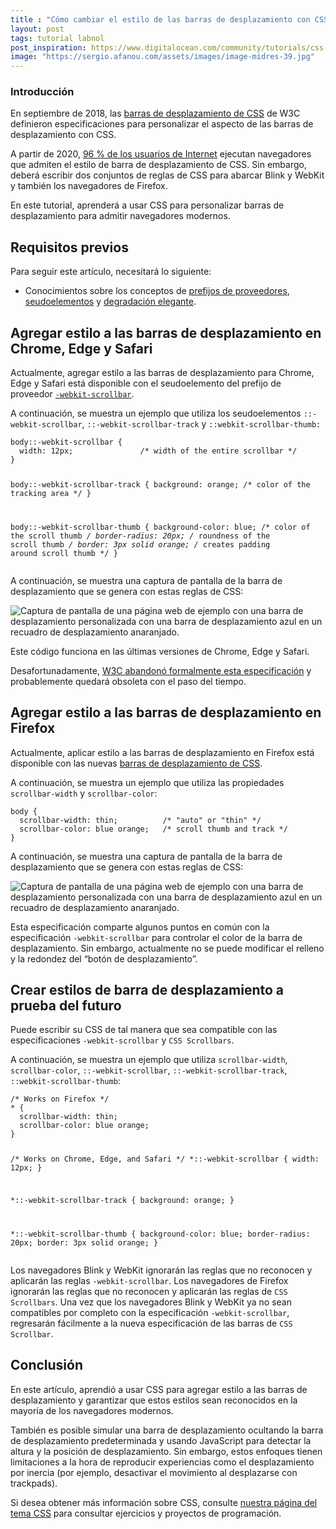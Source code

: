 ```yaml
---
title : "Cómo cambiar el estilo de las barras de desplazamiento con CSS"
layout: post
tags: tutorial labnol
post_inspiration: https://www.digitalocean.com/community/tutorials/css-scrollbars-es
image: "https://sergio.afanou.com/assets/images/image-midres-39.jpg"
---
```


<h3 id="introducción">Introducción</h3>

<p>En septiembre de 2018, las <a href="https://www.w3.org/TR/2018/WD-css-scrollbars-1-20180925">barras de desplazamiento de CSS</a> de W3C definieron especificaciones para personalizar el aspecto de las barras de desplazamiento con CSS.</p>

<p>A partir de 2020, <a href="https://caniuse.com/#feat=css-scrollbar">96 % de los usuarios de Internet</a> ejecutan navegadores que admiten el estilo de barra de desplazamiento de CSS. Sin embargo, deberá escribir dos conjuntos de reglas de CSS para abarcar Blink y WebKit y también los navegadores de Firefox.</p>

<p>En este tutorial, aprenderá a usar CSS para personalizar barras de desplazamiento para admitir navegadores modernos.</p>

<h2 id="requisitos-previos">Requisitos previos</h2>

<p>Para seguir este artículo, necesitará lo siguiente:</p>

<ul>
<li>Conocimientos sobre los conceptos de <a href="https://developer.mozilla.org/en-US/docs/Glossary/Vendor_Prefix">prefijos de proveedores</a>, <a href="https://developer.mozilla.org/en-US/docs/Web/CSS/Pseudo-elements">seudoelementos</a> y <a href="https://developer.mozilla.org/en-US/docs/Glossary/Graceful_degradation">degradación elegante</a>.</li>
</ul>

<h2 id="agregar-estilo-a-las-barras-de-desplazamiento-en-chrome-edge-y-safari">Agregar estilo a las barras de desplazamiento en Chrome, Edge y Safari</h2>

<p>Actualmente, agregar estilo a las barras de desplazamiento para Chrome, Edge y Safari está disponible con el seudoelemento del prefijo de proveedor <a href="https://developer.mozilla.org/en-US/docs/Web/CSS/::-webkit-scrollbar"><code>-webkit-scrollbar</code></a>.</p>

<p>A continuación, se muestra un ejemplo que utiliza los seudoelementos <code>::-webkit-scrollbar</code>, <code>::-webkit-scrollbar-track</code> y <code>::webkit-scrollbar-thumb:</code></p>
<pre class="code-pre "><code class="code-highlight language-css">body::-webkit-scrollbar {
  width: 12px;               /* width of the entire scrollbar */
}

body::-webkit-scrollbar-track {
  background: orange;        /* color of the tracking area */
}

body::-webkit-scrollbar-thumb {
  background-color: blue;    /* color of the scroll thumb */
  border-radius: 20px;       /* roundness of the scroll thumb */
  border: 3px solid orange;  /* creates padding around scroll thumb */
}
</code></pre>
<p>A continuación, se muestra una captura de pantalla de la barra de desplazamiento que se genera con estas reglas de CSS:</p>

<p><img src="https://assets.digitalocean.com/articles/alligator/css/css-scrollbars/scrollbar-styling-0.png" alt="Captura de pantalla de una página web de ejemplo con una barra de desplazamiento personalizada con una barra de desplazamiento azul en un recuadro de desplazamiento anaranjado."></p>

<p>Este código funciona en las últimas versiones de Chrome, Edge y Safari.</p>

<p>Desafortunadamente, <a href="https://developer.mozilla.org/en-US/docs/Web/CSS/::-webkit-scrollbar">W3C abandonó formalmente esta especificación</a> y probablemente quedará obsoleta con el paso del tiempo.</p>

<h2 id="agregar-estilo-a-las-barras-de-desplazamiento-en-firefox">Agregar estilo a las barras de desplazamiento en Firefox</h2>

<p>Actualmente, aplicar estilo a las barras de desplazamiento en Firefox está disponible con las nuevas <a href="https://developer.mozilla.org/en-US/docs/Web/CSS/CSS_Scrollbars">barras de desplazamiento de CSS</a>.</p>

<p>A continuación, se muestra un ejemplo que utiliza las propiedades <code>scrollbar-width</code> y <code>scrollbar-color</code>:</p>
<pre class="code-pre "><code class="code-highlight language-css">body {
  scrollbar-width: thin;          /* "auto" or "thin" */
  scrollbar-color: blue orange;   /* scroll thumb and track */
}
</code></pre>
<p>A continuación, se muestra una captura de pantalla de la barra de desplazamiento que se genera con estas reglas de CSS:</p>

<p><img src="https://assets.digitalocean.com/articles/alligator/css/css-scrollbars/scrollbar-styling-3.png" alt="Captura de pantalla de una página web de ejemplo con una barra de desplazamiento personalizada con una barra de desplazamiento azul en un recuadro de desplazamiento anaranjado."></p>

<p>Esta especificación comparte algunos puntos en común con la especificación <code>-webkit-scrollbar</code> para controlar el color de la barra de desplazamiento. Sin embargo, actualmente no se puede modificar el relleno y la redondez del &ldquo;botón de desplazamiento&rdquo;.</p>

<h2 id="crear-estilos-de-barra-de-desplazamiento-a-prueba-del-futuro">Crear estilos de barra de desplazamiento a prueba del futuro</h2>

<p>Puede escribir su CSS de tal manera que sea compatible con las especificaciones <code>-webkit-scrollbar</code> y <code>CSS Scrollbars</code>.</p>

<p>A continuación, se muestra un ejemplo que utiliza <code>scrollbar-width</code>, <code>scrollbar-color</code>, <code>::-webkit-scrollbar</code>, <code>::-webkit-scrollbar-track</code>, <code>::webkit-scrollbar-thumb</code>:</p>
<pre class="code-pre "><code class="code-highlight language-css">/* Works on Firefox */
* {
  scrollbar-width: thin;
  scrollbar-color: blue orange;
}

/* Works on Chrome, Edge, and Safari */
*::-webkit-scrollbar {
  width: 12px;
}

*::-webkit-scrollbar-track {
  background: orange;
}

*::-webkit-scrollbar-thumb {
  background-color: blue;
  border-radius: 20px;
  border: 3px solid orange;
}
</code></pre>
<p>Los navegadores Blink y WebKit ignorarán las reglas que no reconocen y aplicarán las reglas <code>-webkit-scrollbar</code>. Los navegadores de Firefox ignorarán las reglas que no reconocen y aplicarán las reglas de <code>CSS Scrollbars</code>. Una vez que los navegadores Blink y WebKit ya no sean compatibles por completo con la especificación <code>-webkit-scrollbar</code>, regresarán fácilmente a la nueva especificación de las barras de <code>CSS Scrollbar</code>.</p>

<h2 id="conclusión">Conclusión</h2>

<p>En este artículo, aprendió a usar CSS para agregar estilo a las barras de desplazamiento y garantizar que estos estilos sean reconocidos en la mayoría de los navegadores modernos.</p>

<p>También es posible simular una barra de desplazamiento ocultando la barra de desplazamiento predeterminada y usando JavaScript para detectar la altura y la posición de desplazamiento. Sin embargo, estos enfoques tienen limitaciones a la hora de reproducir experiencias como el desplazamiento por inercia (por ejemplo, desactivar el movimiento al desplazarse con trackpads).</p>

<p>Si desea obtener más información sobre CSS, consulte <a href="https://www.digitalocean.com/community/tags/css">nuestra página del tema CSS</a> para consultar ejercicios y proyectos de programación.</p>

